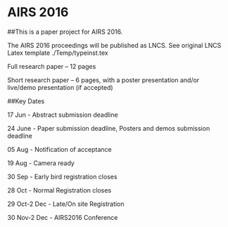 # AIRS 2016

##This is a paper project for AIRS 2016.

The AIRS 2016 proceedings will be published as LNCS. See original LNCS Latex template ./Temp/typeinst.tex


Full research paper – 12 pages 

Short research paper – 6 pages, with a poster presentation and/or live/demo presentation (if accepted) 

##Key Dates

17 Jun - Abstract submission deadline	          

24 June - Paper submission deadline, Posters and demos submission deadline            

05 Aug - Notification of acceptance	            

19 Aug - Camera ready	                          

30 Sep - Early bird registration closes	        

28 Oct - Normal Registration closes	            

29 Oct-2 Dec - Late/On site Registration	              

30 Nov-2 Dec - AIRS2016 Conference	                    




